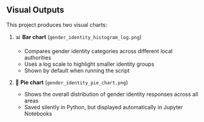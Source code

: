 ## Visual Outputs

This project produces two visual charts:

1. 📊 **Bar chart** (`gender_identity_histogram_log.png`)  
   - Compares gender identity categories across different local authorities
   - Uses a log scale to highlight smaller identity groups
   - Shown by default when running the script

2. 🥧 **Pie chart** (`gender_identity_pie_chart.png`)  
   - Shows the overall distribution of gender identity responses across all areas
   - Saved silently in Python, but displayed automatically in Jupyter Notebooks
